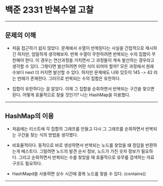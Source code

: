 # 백준 2331 반복수열 고찰

<hr/>

## 문제의 이해

* 처음 접근하기 쉽지 않았다. 문제에서 수열이 반복된다는 사실을 간접적으로 제시하긴 하지만, 엄밀하게 생각해보자.
반복 수열이 무한하려면 반복되는 수의 집합이 무한해야 한다. 이 경우는 연산과정을 거치면서 그 과정들이 계속 발산하는 경우라고 생각할 수 있다.
그렇다면 발산하려면 어떤 식이 되어야 할까? 모든 과정에서 원래 수보다 next 더 커지면 발산할 수 있다. 하지만 문제에도 나와 있듯이 145 -> 42 라는
반례가 존재한다. 그러므로 반복되는 수의 집합은 유한하다.

* 집합이 유한하다는 걸 알았다. 이제 그 집합을 순회하면서 반복되는 구간을 찾으면 된다.
어떻게 효율적으로 찾을 것인가? 나는 HashMap을 이용했다.

<hr/>

## HashMap의 이용

* 처음에는 리스트에 각 집합의 그래프를 만들고 다시 그 그래프를 순회하면서 반복되는 구간을 찾는 식의
방법을 생각했다. 

* 비효율적이다. 동적으로 바로 생성하면서 반복되는 노드를 찾았을 떄 정답을 반환하는게 베스트다. 
그럴려면 노드의 발견 순서 정보, 노드가 가진 숫자 정보가 필요하다. 그리고 순회하면서 반복되는 수를 찾았을 때
효율적으로 유무를 검색하는 자료구조도 필요하다.

* HashMapd을 사용하면 상수 시간에 중복 노드를 찾을 수 있다. (contains() 

<hr/>
